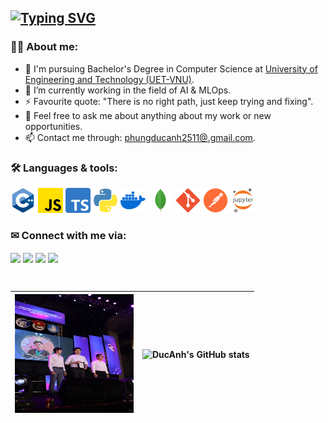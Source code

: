 ## [![Typing SVG](https://readme-typing-svg.herokuapp.com?font=Fira+Code&pause=1000&width=435&lines=A+3rd-year+student+from+UET-VNU;Interested+in+AIOps%2CDevOps+and+Quant)](https://git.io/typing-svg)

### 👩‍💻 About me:

- 🌱 I'm pursuing Bachelor's Degree in Computer Science at [University of Engineering and Technology (UET-VNU)](https://uet.vnu.edu.vn/).
- 🔭 I’m currently working in the field of AI & MLOps.
- ⚡ Favourite quote: "There is no right path, just keep trying and fixing".
- 💬 Feel free to ask me about anything about my work or new opportunities.
- 📫 Contact me through: [phungducanh2511@.gmail.com](mailto:phungducanh2511@gmail.com).

### 🛠 Languages & tools:

<div>          
  <p align="left">
    <img src="./logo/cplusplus.png" title="C++" width="40" height="40" />
    <img src="./logo/javascript.png" title="Javascript" width="40" height="40" />
    <img src="./logo/typescript.png" title="Typescript" width="40" height="40" />
    <img src="./logo/python.png" title="python" width="40" height="40" />
    <img src="./logo/docker.png" title="Docker" width="40" height="40" />
    <img src="./logo/mongdb.png" title="MongoDB" width="40" height="40" />
    <img src="./logo/git.png" title="Git" width="40" height="40" />
    <img src="./logo/postman.png" title="Postman" width="40" height="40" />
    <img src="./logo/jupiter_notebook.png" title="Jupiter notebook" width="40" height="40" />    
  </p>
</div>

### ✉ Connect with me via:

<a href="https://github.com/spaghetti-lover" target="blank"><img align="center" src="https://img.shields.io/badge/-spaghetti-lover-1C1C1C?logo=github&logoColor=white"/></a>
<a href="https://www.linkedin.com/in/duc-anh-phung-025a3a248/" target="blank"><img align="center" src="https://img.shields.io/badge/-huythai855-0077B5?logo=linkedin&logoColor=white" /></a>
<a href="https://www.facebook.com/profile.php?id=100014872231760" target="blank"><img align="center" src="https://img.shields.io/badge/-Nguy%E1%BB%85n%20Huy%20Th%C3%A1i-4267b2?logo=facebook&logoColor=white"/></a>
<a href="https://www.instagram.com/justme.ducanh/" target="blank"><img align="center" src="https://img.shields.io/badge/-huythai855.py-F67A00?logo=instagram&logoColor=white" /></a>

&nbsp;

| <img src="img/profile-4.jpg" width="190" height="190"> | ![DucAnh's GitHub stats](https://github-readme-stats.vercel.app/api?username=spaghetti-lover&show_icons=true) |
| ------------------------------------------------------ | ------------------------------------------------------------------------------------------------------------- |
